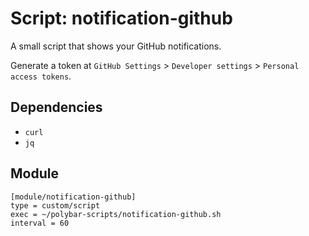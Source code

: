 # Script: notification-github

A small script that shows your GitHub notifications.

Generate a token at `GitHub Settings` > `Developer settings` > `Personal access tokens`.


## Dependencies

* `curl`
* `jq`


## Module

```
[module/notification-github]
type = custom/script
exec = ~/polybar-scripts/notification-github.sh
interval = 60
```
